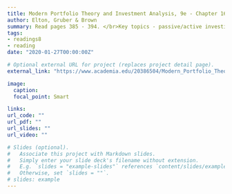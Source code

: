 ```yaml
---
title: Modern Portfolio Theory and Investment Analysis, 9e - Chapter 16
author: Elton, Gruber & Brown
summary: Read pages 385 - 394. </br>Key topics - passive/active investing, factor investing, statistical models </br><i>2014, Edwin Elton, Stephen Brown, William Goetzmann & Martin Gruber</i> 
tags:
- readings8
- reading
date: "2020-01-27T00:00:00Z"

# Optional external URL for project (replaces project detail page).
external_link: "https://www.academia.edu/20386504/Modern_Portfolio_Theory_and_Investment_Analysis_Edwin_J_Elton_Martin_J_Gruber_Stephen_J_Brow"

image:
  caption: 
  focal_point: Smart

links:
url_code: ""
url_pdf: ""
url_slides: ""
url_video: ""

# Slides (optional).
#   Associate this project with Markdown slides.
#   Simply enter your slide deck's filename without extension.
#   E.g. `slides = "example-slides"` references `content/slides/example-slides.md`.
#   Otherwise, set `slides = ""`.
# slides: example
---
```


